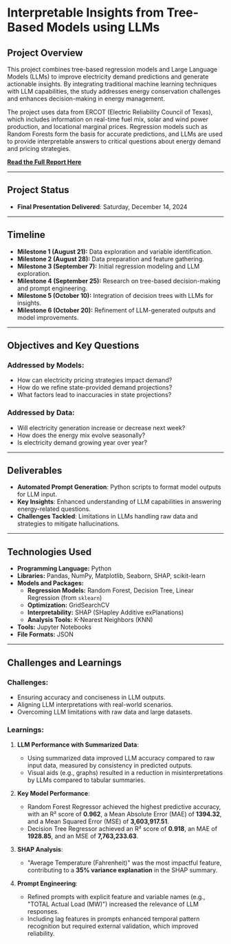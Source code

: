 # Interpretable Insights from Tree-Based Models using LLMs

## Project Overview

This project combines tree-based regression models and Large Language Models (LLMs) to improve electricity demand predictions and generate actionable insights. By integrating traditional machine learning techniques with LLM capabilities, the study addresses energy conservation challenges and enhances decision-making in energy management.

The project uses data from ERCOT (Electric Reliability Council of Texas), which includes information on real-time fuel mix, solar and wind power production, and locational marginal prices. Regression models such as Random Forests form the basis for accurate predictions, and LLMs are used to provide interpretable answers to critical questions about energy demand and pricing strategies.

[**Read the Full Report Here**](report.pdf)

---

## Project Status

- **Final Presentation Delivered**: Saturday, December 14, 2024

---

## Timeline

- **Milestone 1 (August 21):** Data exploration and variable identification.
- **Milestone 2 (August 28):** Data preparation and feature gathering.
- **Milestone 3 (September 7):** Initial regression modeling and LLM exploration.
- **Milestone 4 (September 25):** Research on tree-based decision-making and prompt engineering.
- **Milestone 5 (October 10):** Integration of decision trees with LLMs for insights.
- **Milestone 6 (October 20):** Refinement of LLM-generated outputs and model improvements.

---

## Objectives and Key Questions

### Addressed by Models:
- How can electricity pricing strategies impact demand?
- How do we refine state-provided demand projections?
- What factors lead to inaccuracies in state projections?

### Addressed by Data:
- Will electricity generation increase or decrease next week?
- How does the energy mix evolve seasonally?
- Is electricity demand growing year over year?

---

## Deliverables

- **Automated Prompt Generation**: Python scripts to format model outputs for LLM input.
- **Key Insights**: Enhanced understanding of LLM capabilities in answering energy-related questions.
- **Challenges Tackled**: Limitations in LLMs handling raw data and strategies to mitigate hallucinations.

---

## Technologies Used

- **Programming Language:** Python
- **Libraries:** Pandas, NumPy, Matplotlib, Seaborn, SHAP, scikit-learn
- **Models and Packages:**
  - **Regression Models:** Random Forest, Decision Tree, Linear Regression (from `sklearn`)
  - **Optimization:** GridSearchCV
  - **Interpretability:** SHAP (SHapley Additive exPlanations)
  - **Analysis Tools:** K-Nearest Neighbors (KNN)
- **Tools:** Jupyter Notebooks
- **File Formats:** JSON

---

## Challenges and Learnings

### Challenges:
- Ensuring accuracy and conciseness in LLM outputs.
- Aligning LLM interpretations with real-world scenarios.
- Overcoming LLM limitations with raw data and large datasets.

### Learnings:
1. **LLM Performance with Summarized Data**:
   - Using summarized data improved LLM accuracy compared to raw input data, measured by consistency in predicted outputs.
   - Visual aids (e.g., graphs) resulted in a reduction in misinterpretations by LLMs compared to tabular summaries.

2. **Key Model Performance**:
   - Random Forest Regressor achieved the highest predictive accuracy, with an R² score of **0.962**, a Mean Absolute Error (MAE) of **1394.32**, and a Mean Squared Error (MSE) of **3,603,917.51**.
   - Decision Tree Regressor achieved an R² score of **0.918**, an MAE of **1928.85**, and an MSE of **7,763,233.63**.

3. **SHAP Analysis**:
   - "Average Temperature (Fahrenheit)" was the most impactful feature, contributing to a **35% variance explanation** in the SHAP summary.

4. **Prompt Engineering**:
   - Refined prompts with explicit feature and variable names (e.g., "TOTAL Actual Load (MW)") increased the relevance of LLM responses.
   - Including lag features in prompts enhanced temporal pattern recognition but required external validation, which improved reliability.
